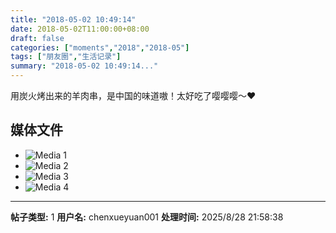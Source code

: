 ```yaml
---
title: "2018-05-02 10:49:14"
date: 2018-05-02T11:00:00+08:00
draft: false
categories: ["moments","2018","2018-05"]
tags: ["朋友圈","生活记录"]
summary: "2018-05-02 10:49:14..."
---
```


用炭火烤出来的羊肉串，是中国的味道嗷！太好吃了嘤嘤嘤～❤️

## 媒体文件

- ![Media 1](/Moments/photos/2018-05-02/201805021049140.jpg)
- ![Media 2](/Moments/photos/2018-05-02/201805021049141.jpg)
- ![Media 3](/Moments/photos/2018-05-02/201805021049142.jpg)
- ![Media 4](/Moments/photos/2018-05-02/201805021049143.jpg)

---

**帖子类型:** 1
**用户名:** chenxueyuan001
**处理时间:** 2025/8/28 21:58:38